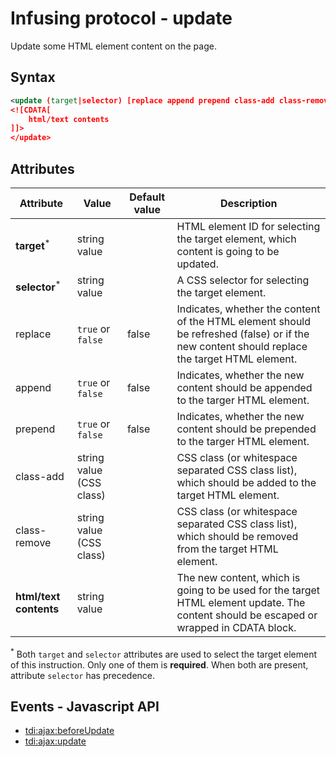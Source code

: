 # Infusing protocol - update

Update some HTML element content on the page.

## Syntax

```xml
<update (target|selector) [replace append prepend class-add class-remove]>
<![CDATA[
    html/text contents
]]>
</update>
```

## Attributes

| Attribute  | Value | Default value | Description | 
| ------------- | ------------- | ------------- | ------------- |
| **target**<sup>*</sup>  | string value  |   | HTML element ID for selecting the target element, which content is going to be updated.  |
| **selector**<sup>*</sup>  | string value  |   | A CSS selector for selecting the target element.  |
| replace  | `true` or `false`  | false  | Indicates, whether the content of the HTML element should be refreshed (false) or if the new content should replace the target HTML element.  |
| append  | `true` or `false`  | false  | Indicates, whether the new content should be appended to the targer HTML element.  |
| prepend  | `true` or `false`  | false  | Indicates, whether the new content should be prepended to the targer HTML element.  |
| class-add  | string value (CSS class)  |  | CSS class (or whitespace separated CSS class list), which should be added to the target HTML element.  |
| class-remove  | string value (CSS class)  |  | CSS class (or whitespace separated CSS class list), which should be removed from the target HTML element.  |
| **html/text contents**  | string value  |  | The new content, which is going to be used for the target HTML element update. The content should be escaped or wrapped in CDATA block.  |

<sup>\*</sup> Both `target` and `selector` attributes are used to select the target element of this instruction. Only one of them is **required**. When both are present, attribute `selector` has precedence.

## Events - Javascript API

* [tdi:ajax:beforeUpdate](#)
* [tdi:ajax:update](#)

